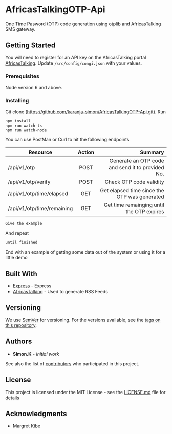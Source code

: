 
# AfricasTalkingOTP-Api

One Time Pasword (OTP) code generation using otplib and AfricasTalking SMS gateway.
## Getting Started
You will need to register for an API key on the AfricasTalking portal [AfricasTalking](https://africastalking.com/). Update ```/src/config/congi.json```
with your values.

### Prerequisites

Node version 6 and above.

### Installing

Git clone (https://github.com/karanja-simon/AfricasTalkingOTP-Api.git). 
Run 
```
npm install 
npm run watch-ts
npm run watch-node
```
You can use PostMan or Curl to hit the following endpoints

| Resource   |      Action     |  Summary |
|----------|:-------------:|------:|
| /api/v1/otp |  POST| Generate an OTP code and send it to provided No. |
| /api/v1/otp/verify |    POST   |   Check OTP code validity |
| /api/v1/otp/time/elapsed |    GET | Get elapsed time since the OTP was generated
| /api/v1/otp/time/remaining |    GET | Get time remainging until the OTP expires

```
Give the example
```

And repeat

```
until finished
```

End with an example of getting some data out of the system or using it for a little demo



## Built With

* [Express](https://expressjs.com/) - Express
* [AfricasTalking](https://africastalking.com/) - Used to generate RSS Feeds


## Versioning

We use [SemVer](http://semver.org/) for versioning. For the versions available, see the [tags on this repository](https://github.com/your/project/tags). 

## Authors

* **Simon.K** - *Initial work* 

See also the list of [contributors](https://github.com/your/project/contributors) who participated in this project.

## License

This project is licensed under the MIT License - see the [LICENSE.md](LICENSE.md) file for details

## Acknowledgments

* Margret Kibe
